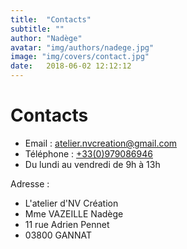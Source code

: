```yaml
---
title:  "Contacts"
subtitle: ""
author: "Nadège"
avatar: "img/authors/nadege.jpg"
image: "img/covers/contact.jpg"
date:   2018-06-02 12:12:12
---
```


Contacts
=====



 
* Email : <a href="mail:atelier.nvcreation@gmail.com">atelier.nvcreation@gmail.com</a>       
* Téléphone : <a href="tel:+33979086946">+33(0)979086946</a>
* Du lundi au vendredi de 9h à 13h

Adresse :

* L'atelier d'NV Création
* Mme VAZEILLE Nadège
* 11 rue Adrien Pennet
* 03800 GANNAT



